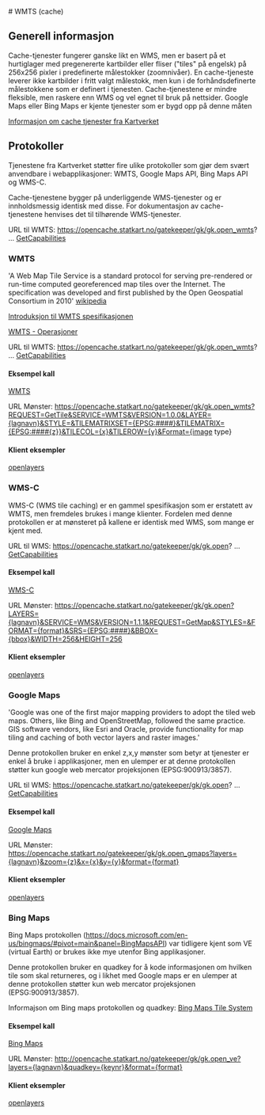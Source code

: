 <p># WMTS (cache)</p>

## Generell informasjon

Cache-tjenester fungerer ganske likt en WMS, men er basert på et hurtiglager med pregenererte kartbilder eller fliser ("tiles" på engelsk) på 256x256 pixler i predefinerte målestokker (zoomnivåer). En cache-tjeneste leverer ikke kartbilder i fritt valgt målestokk, men kun i de forhåndsdefinerte målestokkene som er definert i tjenesten. Cache-tjenestene er mindre fleksible, men raskere enn WMS og vel egnet til bruk på nettsider. Google Maps eller Bing Maps er kjente tjenester som er bygd opp på denne måten

[Informasjon om cache tjenester fra Kartverket](https://kartkatalog.geonorge.no/?type=service&DistributionProtocols=WMTS-tjeneste&organization=Kartverket)

## Protokoller
Tjenestene fra Kartverket støtter fire ulike protokoller som gjør dem svært anvendbare i webapplikasjoner: WMTS,  Google Maps API, Bing Maps API og WMS-C.

Cache-tjenestene bygger på underliggende WMS-tjenester og er innholdsmessig identisk med disse. For dokumentasjon av cache-tjenestene henvises det til tilhørende WMS-tjenester.

URL til WMTS: https://opencache.statkart.no/gatekeeper/gk/gk.open_wmts? ... [GetCapabilities](https://opencache.statkart.no/gatekeeper/gk/gk.open_wmts?Version=1.0.0&service=wmts&request=getcapabilities "GetCapabilities - teknisk informasjon")

### WMTS

'A Web Map Tile Service is a standard protocol for serving pre-rendered or run-time computed georeferenced map tiles over the Internet. The specification was developed and first published by the Open Geospatial Consortium in 2010' [wikipedia](https://en.wikipedia.org/wiki/Web_Map_Tile_Service)

[Introduksjon til WMTS spesifikasjonen](http://opengeospatial.github.io/e-learning/wmts/text/main.html)

[WMTS - Operasjoner](http://opengeospatial.github.io/e-learning/wmts/text/operations.html)

URL til WMTS: https://opencache.statkart.no/gatekeeper/gk/gk.open_wmts? ... [GetCapabilities](https://opencache.statkart.no/gatekeeper/gk/gk.open_wmts?Version=1.0.0&service=wmts&request=getcapabilities "GetCapabilities - teknisk informasjon")

#### Eksempel kall

[WMTS](https://opencache.statkart.no/gatekeeper/gk/gk.open_wmts?&layer=topo4&style=default&tilematrixset=EPSG%3A25833&Service=WMTS&Request=GetTile&Version=1.0.0&Format=image%2Fpng&TileMatrix=EPSG%3A25833%3A4&TileCol=7&TileRow=6)

URL Mønster:
https://opencache.statkart.no/gatekeeper/gk/gk.open_wmts?REQUEST=GetTile&SERVICE=WMTS&VERSION=1.0.0&LAYER={lagnavn}&STYLE=&TILEMATRIXSET={EPSG:####}&TILEMATRIX={EPSG:####{z}}&TILECOL={x}&TILEROW={y}&Format={image type}


#### Klient eksempler

[openlayers](../openlayers/ol-med-cache.html)


### WMS-C

WMS-C (WMS tile caching) er en gammel spesifikasjon som er erstatett av WMTS, men fremdeles brukes i mange klienter. Fordelen med denne protokollen er at mønsteret på kallene er identisk med WMS, som mange er kjent med. 

URL til WMS: https://opencache.statkart.no/gatekeeper/gk/gk.open? ... [GetCapabilities](https://opencache.statkart.no/gatekeeper/gk/gk.open?SERVICE=WMS&VERSION=1.1.1&REQUEST=getcapabilities&TILED=true "GetCapabilities - teknisk informasjon")

#### Eksempel kall

[WMS-C](https://opencache.statkart.no/gatekeeper/gk/gk.open?LAYERS=topo4&SERVICE=WMS&VERSION=1.1.1&REQUEST=GetMap&STYLES=&FORMAT=image%2Fjpeg&SRS=EPSG%3A3857&BBOX=626172.13571241,8140237.7642584,1252344.2714246,8766409.8999705&WIDTH=256&HEIGHT=256)

URL Mønster:
https://opencache.statkart.no/gatekeeper/gk/gk.open?LAYERS={lagnavn}&SERVICE=WMS&VERSION=1.1.1&REQUEST=GetMap&STYLES=&FORMAT={format}&SRS={EPSG:####}&BBOX={bbox}&WIDTH=256&HEIGHT=256

#### Klient eksempler

[openlayers](../openlayers/ol-med-cache.html)

### Google Maps

'Google was one of the first major mapping providers to adopt the tiled web maps. Others, like Bing and OpenStreetMap, followed the same practice. GIS software vendors, like Esri and Oracle, provide functionality for map tiling and caching of both vector layers and raster images.'

Denne protokollen bruker en enkel z,x,y mønster som betyr at tjenester er enkel å bruke i applikasjoner, men en ulemper er at denne protokollen støtter kun google web mercator projeksjonen (EPSG:900913/3857).

URL til WMS: https://opencache.statkart.no/gatekeeper/gk/gk.open? ... [GetCapabilities](https://opencache.statkart.no/gatekeeper/gk/gk.open?SERVICE=WMS&VERSION=1.1.1&REQUEST=getcapabilities&TILED=true "GetCapabilities - teknisk informasjon")

#### Eksempel kall

[Google Maps](https://opencache.statkart.no/gatekeeper/gk/gk.open_gmaps?layers=topo4&zoom=9&x=271&y=148&format=image/png)

URL Mønster:
https://opencache.statkart.no/gatekeeper/gk/gk.open_gmaps?layers={lagnavn}&zoom={z}&x={x}&y={y}&format={format}

#### Klient eksempler

[openlayers](../openlayers/ol-med-cache.html)

### Bing Maps

Bing Maps protokollen (https://docs.microsoft.com/en-us/bingmaps/#pivot=main&panel=BingMapsAPI) var tidligere kjent som VE (virtual Earth) or brukes ikke mye utenfor Bing applikasjoner.

Denne protokollen bruker en quadkey for å kode informasjonen om hvilken tile som skal returneres, og i likhet med Google maps er en ulemper at denne protokollen støtter kun web mercator projeksjonen (EPSG:900913/3857).

Informajson om Bing maps protokollen og quadkey: [Bing Maps Tile System](https://docs.microsoft.com/en-us/bingmaps/articles/bing-maps-tile-system)

#### Eksempel kall

[Bing Maps](https://opencache.statkart.no/gatekeeper/gk/gk.open_ve?layers=topo4&quadkey=12002131012&format=image/png)

URL Mønster:
http://opencache.statkart.no/gatekeeper/gk/gk.open_ve?layers={lagnavn}&quadkey={keynr}&format={format}

#### Klient eksempler

[openlayers](../openlayers/ol-med-cache.html)
